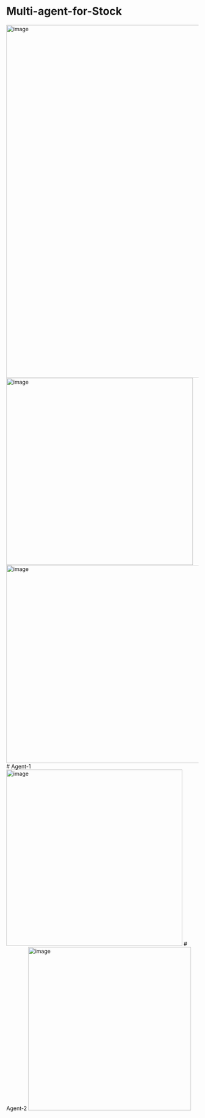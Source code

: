 # Multi-agent-for-Stock
<img width="923" alt="image" src="https://github.com/user-attachments/assets/b3cbc180-abd4-4098-9e5f-9e98dd2fa950" />

<img width="489" alt="image" src="https://github.com/user-attachments/assets/ca8188c8-5842-46e3-a5fe-9b2b1f098eae" />

<img width="518" alt="image" src="https://github.com/user-attachments/assets/425e8faa-cca2-4124-8528-c86a7c6731e2" />
# Agent-1
<img width="461" alt="image" src="https://github.com/user-attachments/assets/22cb4188-b967-4203-8a72-42049e3e82cb" />
# Agent-2
<img width="427" alt="image" src="https://github.com/user-attachments/assets/942c40e3-7e8f-4bb0-983e-b406b83cc91e" />





